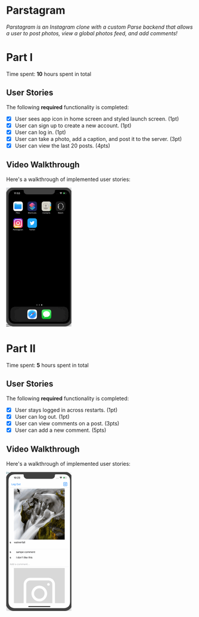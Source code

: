 # Parstagram
*Parstagram is an Instagram clone with a custom Parse backend that allows a user to post photos, view a global photos feed, and add comments!*
# Part I
Time spent: **10** hours spent in total

## User Stories
The following **required** functionality is completed:

- [X] User sees app icon in home screen and styled launch screen. (1pt)
- [X] User can sign up to create a new account. (1pt)
- [X] User can log in. (1pt)
- [X] User can take a photo, add a caption, and post it to the server. (3pt)
- [X] User can view the last 20 posts. (4pts)

## Video Walkthrough
Here's a walkthrough of implemented user stories:

<img src='codepath-parstagram.gif' title='Video Walkthrough' width='' alt='Video Walkthrough' />

# Part II
Time spent: **5** hours spent in total

## User Stories
The following **required** functionality is completed:
- [X] User stays logged in across restarts. (1pt)
- [X] User can log out. (1pt)
- [X] User can view comments on a post. (3pts)
- [X] User can add a new comment. (5pts)

## Video Walkthrough
Here's a walkthrough of implemented user stories:

<img src='codepath-parstagram2.gif' title='Video Walkthrough' width='' alt='Video Walkthrough' />
